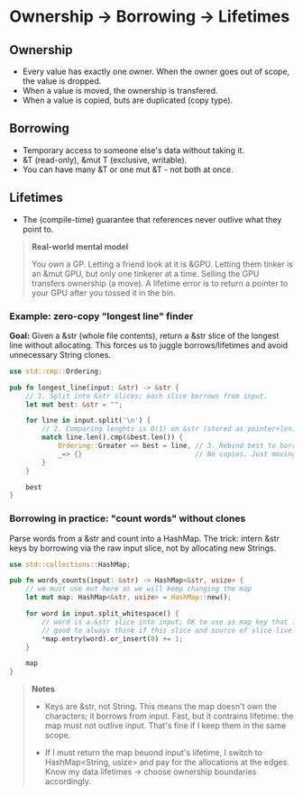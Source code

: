 # Ownership → Borrowing → Lifetimes

## Ownership

- Every value has exactly one owner. When the owner goes out of scope, the value
is dropped.
- When a value is moved, the ownership is transfered. 
- When a value is copied, buts are duplicated (copy type).

## Borrowing

- Temporary access to someone else's data without taking it. 
- &T (read-only), &mut T (exclusive, writable).
- You can have many &T or one mut &T - not both at once.

## Lifetimes

- The (compile-time) guarantee that references never outlive what they point to.

> **Real-world mental model**
> 
> You own a GP. Letting a friend look at it is &GPU. Letting them tinker is an
> &mut GPU, but only one tinkerer at a time. Selling the GPU transfers ownership (a move).
> A lifetime error is to return a pointer to your GPU after you tossed it in the bin.

### Example: zero-copy "longest line" finder

**Goal:** Given a &str (whole file contents), return a &str slice of the longest 
line without allocating. This forces us to juggle borrows/lifetimes and avoid
unnecessary String clones.

```rust
use std::cmp::Ordering;

pub fn longest_line(input: &str) -> &str {
    // 1. Split into &str slices; each slice borrows from input.
    let mut best: &str = "";

    for line in input.split('\n') {
        // 2. Comparing lenghts is O(1) on &str (stored as pointer+len).
        match line.len().cmp(&best.len()) {
            Ordering::Greater => best = line, // 3. Rebind best to borrow this longer slice,
            _=> {}                            // No copies. Just moving a pointer+len
        }
    }

    best
}
```

### Borrowing in practice: "count words" without clones

Parse words from a &str and count into a HashMap. The trick: intern &str keys by borrowing
via the raw input slice, not by allocating new Strings.

```rust
use std::collections::HashMap;

pub fn words_counts(input: &str) -> HashMap<&str, usize> {
    // we must use mut here as we will keep changing the map
    let mut map: HashMap<&str, usize> = HashMap::new();

    for word in input.split_whitespace() {
        // word is a &str slice into input; OK to use as map key that lives as long as input
        // good to always think if this slice and source of slice live as long as the map
        *map.entry(word).or_insert(0) += 1;
    }

    map
}
```

>**Notes**
> - Keys are &str, not String. This means the map doesn't own the characters; it borrows
> from input. Fast, but it contrains lifetime: the map must not outlive input. That's fine
> if I keep them in the same scope.
>
> - If I must return the map beuond input's lifetime, I switch to HashMap<String, usize> and
> pay for the allocations at the edges. Know my data lifetimes → choose ownership boundaries
> accordingly.
